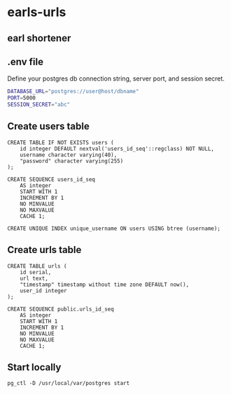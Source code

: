 # earls-urls

## earl shortener

## .env file
Define your postgres db connection string, server port, and session secret.

```sh
DATABASE_URL="postgres://user@host/dbname"
PORT=5000
SESSION_SECRET="abc"
```

## Create users table
```pgsql
CREATE TABLE IF NOT EXISTS users (
	id integer DEFAULT nextval('users_id_seq'::regclass) NOT NULL,
	username character varying(40),
	"password" character varying(255)
);

CREATE SEQUENCE users_id_seq
    AS integer
    START WITH 1
    INCREMENT BY 1
    NO MINVALUE
    NO MAXVALUE
    CACHE 1;

CREATE UNIQUE INDEX unique_username ON users USING btree (username);
```

## Create urls table
```pgsql
CREATE TABLE urls (
    id serial,
    url text,
    "timestamp" timestamp without time zone DEFAULT now(),
    user_id integer
);

CREATE SEQUENCE public.urls_id_seq
    AS integer
    START WITH 1
    INCREMENT BY 1
    NO MINVALUE
    NO MAXVALUE
    CACHE 1;
```

## Start locally
```
pg_ctl -D /usr/local/var/postgres start
```